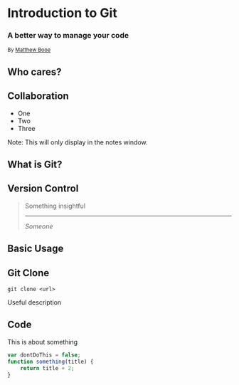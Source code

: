 # Introduction to Git

### A better way to manage your code

<small>By [Matthew Booe](http://www.matthewbooe.com)</small>



## Who cares?


## Collaboration

- One
- Two
- Three

Note:
This will only display in the notes window.



## What is Git?


## Version Control

<blockquote>
	Something insightful
	<hr>
	<cite>Someone</site>
</blockquote>

<!-- > Something insightful <hr> Someone -->



## Basic Usage


## Git Clone

`git clone <url>`

Useful description


## Code

This is about something

```javascript
var dontDoThis = false;
function something(title) {
	return title + 2;
}

```
